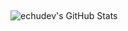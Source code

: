 <h2 align="left"></h2>
<p<img src="https://github-readme-stats.vercel.app/api/top-langs/?username=echudev&theme=tokyonight&show_icons=true&hide_border=true&layout=compact" alt="echudev's GitHub Stats" /></p>
<p><img src="https://github-readme-stats.vercel.app/api?username=echudev&theme=tokyonight&show_icons=true&hide_border=true&count_private=false" alt="echudev's GitHub Stats" /></p>
